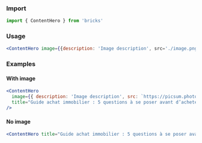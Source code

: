 ### Import

```js static
import { ContentHero } from 'bricks'
```

### Usage

```jsx static
<ContentHero image={{description: 'Image description', src='./image.png'}} title="Guide achat immobilier : 5 questions à se poser avant d’acheter" />
```

### Examples

#### With image

```jsx
<ContentHero
  image={{ description: 'Image description', src: `https://picsum.photos/1024?nocache=${Date.now()}` }}
  title="Guide achat immobilier : 5 questions à se poser avant d’acheter"
/>
```

#### No image

```jsx
<ContentHero title="Guide achat immobilier : 5 questions à se poser avant d’acheter" />
```
